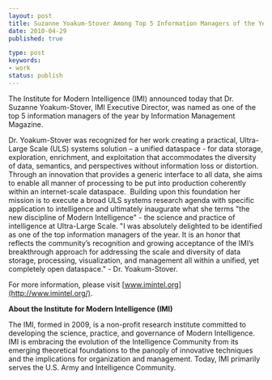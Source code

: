 ```yaml
---
layout: post
title: Suzanne Yoakum-Stover Among Top 5 Information Managers of the Year
date: 2010-04-29
published: true

type: post
keywords:
- work
status: publish
---
```

The Institute for Modern Intelligence (IMI) announced  today that Dr. Suzanne Yoakum-Stover, IMI Executive Director, was named  as one of the top 5 information managers of the year by Information  Management Magazine.

Dr. Yoakum-Stover was recognized for her work creating a practical,  Ultra-Large Scale (ULS) systems solution – a unified dataspace - for  data storage, exploration, enrichment, and exploitation that  accommodates the diversity of data, semantics, and perspectives without  information loss or distortion. Through an innovation that provides a  generic interface to all data, she aims to enable all manner of processing to be put into production coherently within an internet-scale dataspace.  Building upon this foundation her mission is to execute a  broad ULS systems research agenda with specific application to  intelligence and ultimately inaugurate what she terms "the new  discipline of Modern Intelligence" - the science and practice of  intelligence at Ultra-Large Scale.  "I was absolutely delighted to be identified as one of the top  information managers of the year. It is an honor that reflects the community’s recognition and growing acceptance of the IMI’s breakthrough  approach for addressing the scale and diversity of data storage,  processing, visualization, and management all within a unified, yet  completely open dataspace." - Dr. Yoakum-Stover.

For more information, please visit [www.imintel.org](http://www.imintel.org/).

**About the Institute for Modern Intelligence (IMI)**

The IMI, formed in 2009, is a non-profit research institute  committed to developing the science, practice, and governance of Modern  Intelligence.  IMI is embracing the evolution of the Intelligence  Community from its emerging theoretical foundations to the panoply of  innovative techniques and the implications for organization and  management. Today, IMI primarily serves the U.S. Army and Intelligence  Community.
